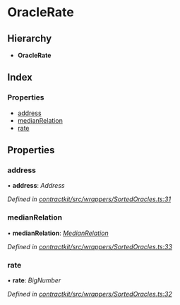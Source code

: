 # OracleRate

## Hierarchy

* **OracleRate**

## Index

### Properties

* [address](_wrappers_sortedoracles_.oraclerate.md#address)
* [medianRelation](_wrappers_sortedoracles_.oraclerate.md#medianrelation)
* [rate](_wrappers_sortedoracles_.oraclerate.md#rate)

## Properties

### address

• **address**: _Address_

_Defined in_ [_contractkit/src/wrappers/SortedOracles.ts:31_](https://github.com/celo-org/celo-monorepo/blob/master/packages/sdk/contractkit/src/wrappers/SortedOracles.ts#L31)

### medianRelation

• **medianRelation**: [_MedianRelation_](../enums/_wrappers_sortedoracles_.medianrelation.md)

_Defined in_ [_contractkit/src/wrappers/SortedOracles.ts:33_](https://github.com/celo-org/celo-monorepo/blob/master/packages/sdk/contractkit/src/wrappers/SortedOracles.ts#L33)

### rate

• **rate**: _BigNumber_

_Defined in_ [_contractkit/src/wrappers/SortedOracles.ts:32_](https://github.com/celo-org/celo-monorepo/blob/master/packages/sdk/contractkit/src/wrappers/SortedOracles.ts#L32)


